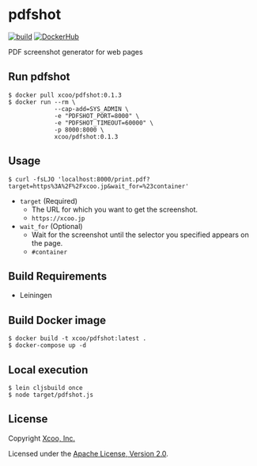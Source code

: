 # pdfshot

[![build](https://github.com/xcoo/pdfshot/workflows/build/badge.svg)](https://github.com/xcoo/pdfshot/actions?query=workflow%3Abuild)
[![DockerHub](https://img.shields.io/docker/v/xcoo/pdfshot)](https://hub.docker.com/r/xcoo/pdfshot)

PDF screenshot generator for web pages

## Run pdfshot

```shell
$ docker pull xcoo/pdfshot:0.1.3
$ docker run --rm \
             --cap-add=SYS_ADMIN \
             -e "PDFSHOT_PORT=8000" \
             -e "PDFSHOT_TIMEOUT=60000" \
             -p 8000:8000 \
             xcoo/pdfshot:0.1.3
```

## Usage

```shell
$ curl -fsLJO 'localhost:8000/print.pdf?target=https%3A%2F%2Fxcoo.jp&wait_for=%23container'
```

- `target` (Required)
  - The URL for which you want to get the screenshot.
  - `https://xcoo.jp`
- `wait_for` (Optional)
  - Wait for the screenshot until the selector you specified appears on the page.
  - `#container`

## Build Requirements

- Leiningen

## Build Docker image

```shell
$ docker build -t xcoo/pdfshot:latest .
$ docker-compose up -d
```

## Local execution

```shell
$ lein cljsbuild once
$ node target/pdfshot.js
```

## License

Copyright [Xcoo, Inc.][xcoo]

Licensed under the [Apache License, Version 2.0][apache-license-2.0].

[xcoo]: https://xcoo.jp
[apache-license-2.0]: http://www.apache.org/licenses/LICENSE-2.0.html
